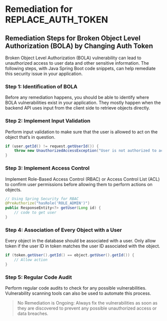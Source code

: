 # Remediation for REPLACE_AUTH_TOKEN

## Remediation Steps for Broken Object Level Authorization (BOLA) by Changing Auth Token

Broken Object Level Authorization (BOLA) vulnerability can lead to unauthorized access to user data and other sensitive information. The following steps, with Java Spring Boot code snippets, can help remediate this security issue in your application.

### Step 1: Identification of BOLA

Before any remediation happens, you should be able to identify where BOLA vulnerabilities exist in your application. They mostly happen when the backend API uses input from the client side to retrieve objects directly.

### Step 2: Implement Input Validation

Perform input validation to make sure that the user is allowed to act on the object that’s in question.

```java
if (user.getId() != request.getUserId()) {
    throw new UnauthorizedAccessException("User is not authorized to access this resource.");
}
```

### Step 3: Implement Access Control

Implement Role-Based Access Control (RBAC) or Access Control List (ACL) to confirm user permissions before allowing them to perform actions on objects.

```java
// Using Spring Security for RBAC
@PreAuthorize("hasRole('ROLE_ADMIN')")
public ResponseEntity<?> getUser(Long id) {
    // code to get user
}
```

### Step 4: Association of Every Object with a User

Every object in the database should be associated with a user. Only allow token if the user ID in token matches the user ID associated with the object.

```java
if (token.getUser().getId() == object.getUser().getId()) {
    // Allow action
}
```

### Step 5: Regular Code Audit

Perform regular code audits to check for any possible vulnerabilities. Vulnerability scanning tools can also be used to automate this process.

> No Remediation is Ongoing: Always fix the vulnerabilities as soon as they are discovered to prevent any possible unauthorized access or data breaches.
